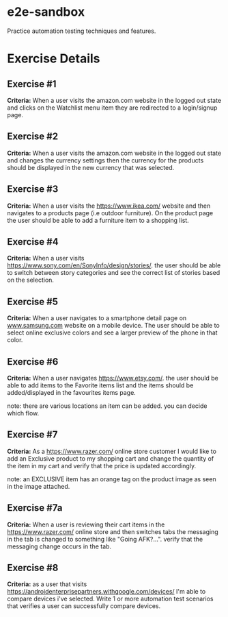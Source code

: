 # e2e-sandbox
Practice automation testing techniques and features.

# Exercise Details

## Exercise #1
 **Criteria:** When a user visits the amazon.com website in the logged out state 
 and clicks on the Watchlist menu item they are redirected to a login/signup page.

 ## Exercise #2
 **Criteria:** When a user visits the amazon.com website in the logged out state and changes the currency settings then the currency for the products should be displayed in the new currency that was selected.

## Exercise #3
 **Criteria:** When a user visits the https://www.ikea.com/ website and then navigates to a products page (i.e outdoor furniture). On the product page the user should be able to add a furniture item to a shopping list.

## Exercise #4
 **Criteria:** When a user visits https://www.sony.com/en/SonyInfo/design/stories/. the user should be able to switch between story categories and see the correct list of stories based on the selection.

 ## Exercise #5
 **Criteria:** When a user navigates to a smartphone detail page on www.samsung.com website on a mobile device. The user should be able to select online exclusive colors and see a larger preview of the phone in that color.

## Exercise #6 
**Criteria:** When a user navigates https://www.etsy.com/. the user should be able to add items to the Favorite items list
and the items should be added/displayed in the favourites items page. 

note:  there are various locations an item can be added. you can decide which flow.

## Exercise #7
**Criteria:** As a https://www.razer.com/ online store customer I would like to add an Exclusive product to my shopping cart and change the quantity of the item in my cart and verify that the price is updated accordingly.

note:  an EXCLUSIVE item has an orange tag on the product image as seen in the image attached.

## Exercise #7a
**Criteria:** When a user is reviewing their cart items in the https://www.razer.com/ online store and then switches tabs the messaging in the tab is changed to something like  "Going AFK?...". verify that the messaging change occurs in the tab.

## Exercise #8
**Criteria:** as a user that visits https://androidenterprisepartners.withgoogle.com/devices/ I'm able to compare devices i've selected. Write 1 or more automation test scenarios that verifies a user can successfully compare devices.
